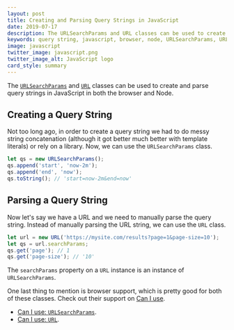 ```yaml
---
layout: post
title: Creating and Parsing Query Strings in JavaScript
date: 2019-07-17
description: The URLSearchParams and URL classes can be used to create and parse query strings in JavaScript in both the browser and Node.
keywords: query string, javascript, browser, node, URLSearchParams, URL, search params
image: javascript
twitter_image: javascript.png
twitter_image_alt: JavaScript logo
card_style: summary
---
```


The [`URLSearchParams`](https://developer.mozilla.org/en-US/docs/Web/API/URLSearchParams) and [`URL`](https://developer.mozilla.org/en-US/docs/Web/API/URL) classes can be used to create and parse query strings in JavaScript in both the browser and Node.

## Creating a Query String

Not too long ago, in order to create a query string we had to do messy string concatenation (although it got better much better with template literals) or rely on a library. Now, we can use the `URLSearchParams` class.

```js
let qs = new URLSearchParams();
qs.append('start', 'now-2m');
qs.append('end', 'now');
qs.toString(); // 'start=now-2m&end=now'
```

## Parsing a Query String

Now let's say we have a URL and we need to manually parse the query string. Instead of manually parsing the URL string, we can use the `URL` class.

```js
let url = new URL('https://mysite.com/results?page=1&page-size=10');
let qs = url.searchParams;
qs.get('page'); // 1
qs.get('page-size'); // '10'
```

The `searchParams` property on a `URL` instance is an instance of `URLSearchParams`.

One last thing to mention is browser support, which is pretty good for both of these classes. Check out their support on [Can I use](https://caniuse.com/).

* [Can I use: `URLSearchParams`](https://caniuse.com/#search=URLSearchParams).
* [Can I use: `URL`](https://caniuse.com/#search=URL).
